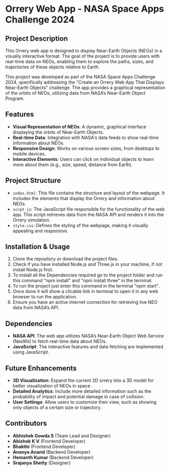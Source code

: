 
# Orrery Web App - NASA Space Apps Challenge 2024

## Project Description

This Orrery web app is designed to display Near-Earth Objects (NEOs) in a visually interactive format. The goal of the project is to provide users with real-time data on NEOs, enabling them to explore the paths, sizes, and trajectories of these objects relative to Earth.

This project was developed as part of the NASA Space Apps Challenge 2024, specifically addressing the "Create an Orrery Web App That Displays Near-Earth Objects" challenge. The app provides a graphical representation of the orbits of NEOs, utilizing data from NASA’s Near-Earth Object Program.

## Features

- **Visual Representation of NEOs**: A dynamic, graphical interface displaying the orbits of Near-Earth Objects.
- **Real-time Data**: Integration with NASA's data feeds to show real-time information about NEOs.
- **Responsive Design**: Works on various screen sizes, from desktops to mobile devices.
- **Interactive Elements**: Users can click on individual objects to learn more about them (e.g., size, speed, distance from Earth).

## Project Structure

- `index.html`: This file contains the structure and layout of the webpage. It includes the elements that display the Orrery and information about NEOs.
- `scrpt.js`: The JavaScript file responsible for the functionality of the web app. This script retrieves data from the NASA API and renders it into the Orrery simulation.
- `style.css`: Defines the styling of the webpage, making it visually appealing and responsive.

## Installation & Usage

1. Clone the repository or download the project files.
2. Check if you have installed Node.js and Three.js in your machine, if not install Node.js first.
3. To install all the Dependencies required go to the project folder and run this command "npm install" and "npm install three" in the terminal.
4. To run the project just enter this command in the terminal "npm start".
5. Once done it will show a clicable link in terminal to open it in any web browser to run the application.
6. Ensure you have an active internet connection for retrieving live NEO data from NASA’s API.

## Dependencies

- **NASA API**: The web app utilizes NASA’s Near-Earth Object Web Service (NeoWs) to fetch real-time data about NEOs.
- **JavaScript**: The interactive features and data fetching are implemented using JavaScript.

## Future Enhancements

- **3D Visualization**: Expand the current 2D orrery into a 3D model for better visualization of NEOs in space.
- **Detailed Analytics**: Include more detailed information such as the probability of impact and potential damage in case of collision.
- **User Settings**: Allow users to customize their view, such as showing only objects of a certain size or trajectory.

## Contributors

- **Abhishek Gowda S**
  (Team Lead and Designer)
- **Abishek K V**
  (Frontend Developer)
- **Bhakthi**
  (Frontend Developer)
- **Ananya Anand**
  (Backend Developer)
- **Hemanth Kumar**
  (Backend Developer)
- **Srajanya Shetty**
  (Designer)
